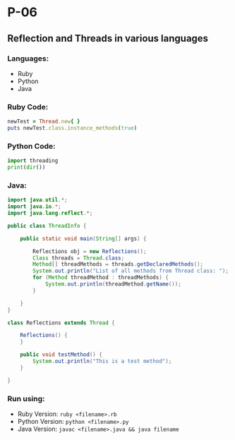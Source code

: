 # P-06
## Reflection and Threads in various languages

### Languages:
* Ruby
* Python
* Java

### Ruby Code:
```ruby
newTest = Thread.new{ }
puts newTest.class.instance_methods(true)
```
### Python Code:
```python
import threading
print(dir())
```

### Java:
```java
import java.util.*;
import java.io.*;
import java.lang.reflect.*;

public class ThreadInfo {

    public static void main(String[] args) {

        Reflections obj = new Reflections();
        Class threads = Thread.class;
        Method[] threadMethods = threads.getDeclaredMethods();
        System.out.println("List of all methods from Thread class: ");
        for (Method threadMethod : threadMethods) {
            System.out.println(threadMethod.getName());
        }

    }
}

class Reflections extends Thread {

    Reflections() {
    }

    public void testMethod() {
        System.out.println("This is a test method");
    }

}
```

### Run using:

* Ruby Version: `ruby <filename>.rb`
* Python Version: `python <filename>.py`
* Java Version: `javac <filename>.java && java filename`

